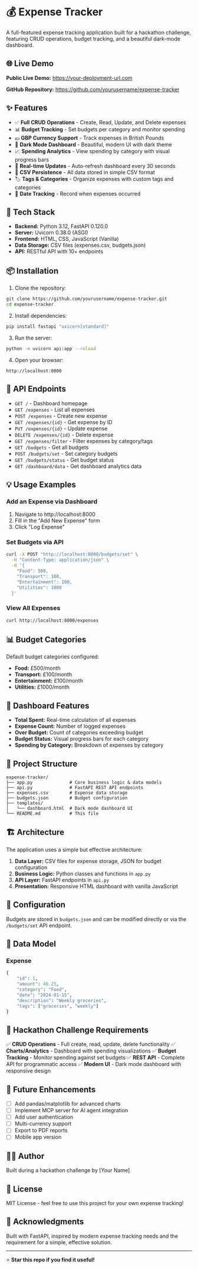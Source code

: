 # 💰 Expense Tracker

A full-featured expense tracking application built for a hackathon challenge, featuring CRUD operations, budget tracking, and a beautiful dark-mode dashboard.

## 🌐 Live Demo

**Public Live Demo:** https://your-deployment-url.com

**GitHub Repository:** https://github.com/yourusername/expense-tracker

## ✨ Features

- ✅ **Full CRUD Operations** - Create, Read, Update, and Delete expenses
- 📊 **Budget Tracking** - Set budgets per category and monitor spending
- 💷 **GBP Currency Support** - Track expenses in British Pounds
- 🎨 **Dark Mode Dashboard** - Beautiful, modern UI with dark theme
- 📈 **Spending Analytics** - View spending by category with visual progress bars
- 🔄 **Real-time Updates** - Auto-refresh dashboard every 30 seconds
- 💾 **CSV Persistence** - All data stored in simple CSV format
- 🏷️ **Tags & Categories** - Organize expenses with custom tags and categories
- 📅 **Date Tracking** - Record when expenses occurred

## 🚀 Tech Stack

- **Backend:** Python 3.12, FastAPI 0.120.0
- **Server:** Uvicorn 0.38.0 (ASGI)
- **Frontend:** HTML, CSS, JavaScript (Vanilla)
- **Data Storage:** CSV files (expenses.csv, budgets.json)
- **API:** RESTful API with 10+ endpoints

## 📦 Installation

1. Clone the repository:
```bash
git clone https://github.com/yourusername/expense-tracker.git
cd expense-tracker
```

2. Install dependencies:
```bash
pip install fastapi "uvicorn[standard]"
```

3. Run the server:
```bash
python -m uvicorn api:app --reload
```

4. Open your browser:
```
http://localhost:8000
```

## 🎯 API Endpoints

- `GET /` - Dashboard homepage
- `GET /expenses` - List all expenses
- `POST /expenses` - Create new expense
- `GET /expenses/{id}` - Get expense by ID
- `PUT /expenses/{id}` - Update expense
- `DELETE /expenses/{id}` - Delete expense
- `GET /expenses/filter` - Filter expenses by category/tags
- `GET /budgets` - Get all budgets
- `POST /budgets/set` - Set category budgets
- `GET /budgets/status` - Get budget status
- `GET /dashboard/data` - Get dashboard analytics data

## 💡 Usage Examples

### Add an Expense via Dashboard
1. Navigate to http://localhost:8000
2. Fill in the "Add New Expense" form
3. Click "Log Expense"

### Set Budgets via API
```bash
curl -X POST "http://localhost:8000/budgets/set" \
  -H "Content-Type: application/json" \
  -d '{
    "Food": 500,
    "Transport": 100,
    "Entertainment": 100,
    "Utilities": 1000
  }'
```

### View All Expenses
```bash
curl http://localhost:8000/expenses
```

## 📊 Budget Categories

Default budget categories configured:
- **Food:** £500/month
- **Transport:** £100/month
- **Entertainment:** £100/month
- **Utilities:** £1000/month

## 🎨 Dashboard Features

- **Total Spent:** Real-time calculation of all expenses
- **Expense Count:** Number of logged expenses
- **Over Budget:** Count of categories exceeding budget
- **Budget Status:** Visual progress bars for each category
- **Spending by Category:** Breakdown of expenses by category

## 📁 Project Structure

```
expense-tracker/
├── app.py              # Core business logic & data models
├── api.py              # FastAPI REST API endpoints
├── expenses.csv        # Expense data storage
├── budgets.json        # Budget configuration
├── templates/
│   └── dashboard.html  # Dark mode dashboard UI
└── README.md           # This file
```

## 🏗️ Architecture

The application uses a simple but effective architecture:

1. **Data Layer:** CSV files for expense storage, JSON for budget configuration
2. **Business Logic:** Python classes and functions in `app.py`
3. **API Layer:** FastAPI endpoints in `api.py`
4. **Presentation:** Responsive HTML dashboard with vanilla JavaScript

## 🔧 Configuration

Budgets are stored in `budgets.json` and can be modified directly or via the `/budgets/set` API endpoint.

## 📝 Data Model

### Expense
```python
{
    "id": 1,
    "amount": 46.25,
    "category": "Food",
    "date": "2024-01-15",
    "description": "Weekly groceries",
    "tags": ["groceries", "weekly"]
}
```

## 🎯 Hackathon Challenge Requirements

✅ **CRUD Operations** - Full create, read, update, delete functionality
✅ **Charts/Analytics** - Dashboard with spending visualizations
✅ **Budget Tracking** - Monitor spending against set budgets
✅ **REST API** - Complete API for programmatic access
✅ **Modern UI** - Dark mode dashboard with responsive design

## 🚀 Future Enhancements

- [ ] Add pandas/matplotlib for advanced charts
- [ ] Implement MCP server for AI agent integration
- [ ] Add user authentication
- [ ] Multi-currency support
- [ ] Export to PDF reports
- [ ] Mobile app version

## 👨‍💻 Author

Built during a hackathon challenge by [Your Name]

## 📄 License

MIT License - feel free to use this project for your own expense tracking!

## 🙏 Acknowledgments

Built with FastAPI, inspired by modern expense tracking needs and the requirement for a simple, effective solution.

---

⭐ **Star this repo if you find it useful!**
